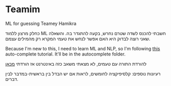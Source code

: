 # Teamim
ML for guessing Teamey Hamikra

כחלק מרצון ללמוד ML חשבתי להכנס לשדה שטרם נחרש, בקעה להתגדר בה. והשאלה שאני רוצה לבדוק היא האם אפשר לנחש את טעמי המקרא רק מהמילים עצמם.

Because I'm new to this, I need to learn ML and NLP, so I'm following [this](https://jaketae.github.io/study/auto-complete/) auto-complete tutorial. It'll be in the autocomplete folder.

להורדת התורה עם טעמים, לא מצאתי משאב כזה באינטרנט אז הורדתי [מכאן](http://www.shabat-shalom.info/books/Tanach-he/t/53.htm)

רעיונות נוספים: קלסיפיקציה לחומשים, לראות אם יש הבדל בין בראשית-במדבר לבין דברים.
